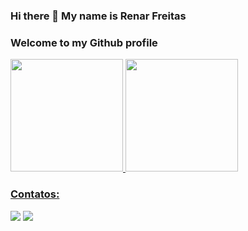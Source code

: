 ### Hi there 👋 My name is Renar Freitas

### Welcome to my Github profile

<div>
  <a href="https://github.com/renarfreitas">
  <img height="180em" src="https://github-readme-stats.vercel.app/api/top-langs/?username=renarfreitas&layout=compact&langs_count=7&theme=dracula"/>
  <img height="180em" src="https://github-readme-stats.vercel.app/api?username=renarfreitas&show_icons=true&theme=dracula&include_all_commits=true&count_private=true"/>
</div>
  
### Contatos:

<div>
  <a href="https://www.youtube.com/user/renarfreitas" target="_blank"><img src="https://img.shields.io/badge/YouTube-FF0000?style=for-the-badge&logo=youtube&logoColor=white" target="_blank"></a>
  <a href="https://www.linkedin.com/in/renarfreitas" target="_blank"><img src="https://img.shields.io/badge/-LinkedIn-%230077B5?style=for-the-badge&logo=linkedin&logoColor=white" target="_blank"></a> 
</div>
